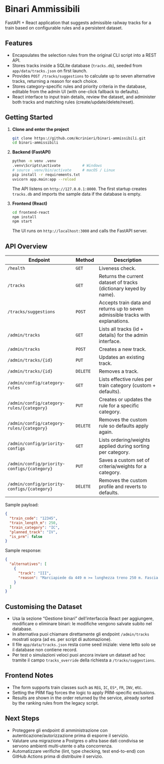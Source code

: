 # Binari Ammissibili

FastAPI + React application that suggests admissible railway tracks for a train based on configurable rules and a persistent dataset.

## Features

- Encapsulates the selection rules from the original CLI script into a REST API.
- Stores tracks inside a SQLite database (`tracks.db`), seeded from `app/data/tracks.json` on first launch.
- Provides `POST /tracks/suggestions` to calculate up to seven alternative tracks, returning a reason for each choice.
- Stores category-specific rules and priority criteria in the database, editable from the admin UI (with one-click fallback to defaults).
- React interface to input train details, review the dataset, and administer both tracks and matching rules (create/update/delete/reset).

## Getting Started

1. **Clone and enter the project**
   ```bash
   git clone https://github.com/Acrinieri/binari-ammissibili.git
   cd binari-ammissibili
   ```

2. **Backend (FastAPI)**
   ```bash
   python -m venv .venv
   .venv\Scripts\activate          # Windows
   # source .venv/bin/activate     # macOS / Linux
   pip install -r requirements.txt
   uvicorn app.main:app --reload
   ```
   The API listens on `http://127.0.0.1:8000`. The first startup creates `tracks.db` and imports the sample data if the database is empty.

3. **Frontend (React)**
   ```bash
   cd frontend-react
   npm install
   npm start
   ```
   The UI runs on `http://localhost:3000` and calls the FastAPI server.

## API Overview

| Endpoint | Method | Description |
| --- | --- | --- |
| `/health` | `GET` | Liveness check. |
| `/tracks` | `GET` | Returns the current dataset of tracks (dictionary keyed by name). |
| `/tracks/suggestions` | `POST` | Accepts train data and returns up to seven admissible tracks with explanations. |
| `/admin/tracks` | `GET` | Lists all tracks (id + details) for the admin interface. |
| `/admin/tracks` | `POST` | Creates a new track. |
| `/admin/tracks/{id}` | `PUT` | Updates an existing track. |
| `/admin/tracks/{id}` | `DELETE` | Removes a track. |
| `/admin/config/category-rules` | `GET` | Lists effective rules per train category (custom + defaults). |
| `/admin/config/category-rules/{category}` | `PUT` | Creates or updates the rule for a specific category. |
| `/admin/config/category-rules/{category}` | `DELETE` | Removes the custom rule so defaults apply again. |
| `/admin/config/priority-configs` | `GET` | Lists ordering/weights applied during sorting per category. |
| `/admin/config/priority-configs/{category}` | `PUT` | Saves a custom set of criteria/weights for a category. |
| `/admin/config/priority-configs/{category}` | `DELETE` | Removes the custom profile and reverts to defaults. |

Sample payload:

```json
{
  "train_code": "12345",
  "train_length_m": 250,
  "train_category": "IC",
  "planned_track": "IV",
  "is_prm": false
}
```

Sample response:

```json
{
  "alternatives": [
    {
      "track": "III",
      "reason": "Marciapiede da 449 m >= lunghezza treno 250 m. Fascia prioritaria per lunga percorrenza (2-13). Adiacente al binario previsto. Marciapiede identico al previsto. Disponibile marciapiede alto."
    }
  ]
}
```

## Customising the Dataset

- Usa la sezione “Gestione binari” dell’interfaccia React per aggiungere, modificare o eliminare binari: le modifiche vengono salvate subito nel database.
- In alternativa puoi chiamare direttamente gli endpoint `/admin/tracks` mostrati sopra (ad es. per script di automazione).
- Il file `app/data/tracks.json` resta come seed iniziale: viene letto solo se il database non contiene record.
- Per test o simulazioni veloci puoi ancora inviare un dataset ad hoc tramite il campo `tracks_override` della richiesta a `/tracks/suggestions`.

## Frontend Notes

- The form supports train classes such as `REG`, `IC`, `ES*`, `FR`, `INV`, etc.
- Setting the PRM flag forces the logic to apply PRM-specific exclusions.
- Results are shown in the order returned by the service, already sorted by the ranking rules from the legacy script.

## Next Steps

- Proteggere gli endpoint di amministrazione con autenticazione/autorizzazione prima di esporre il servizio.
- Valutare una migrazione a Postgres o altra base dati condivisa se servono ambienti multi‑utente o alta concorrenza.
- Automatizzare verifiche (lint, type checking, test end-to-end) con GitHub Actions prima di distribuire il servizio.





